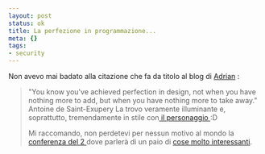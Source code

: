 ```yaml
--- 
layout: post
status: ok
title: La perfezione in programmazione...
meta: {}
tags: 
- security
---
```

Non avevo  mai badato alla citazione che fa da titolo al blog di <a title="il Blog di Adrian Florea" href="http://blogs.ugidotnet.org/adrian">Adrian</a> :</span>
	
> "You know you've achieved perfection in design,  not when you have nothing more to add, but when you have nothing more to take  away." Antoine de Saint-Exupery
La trovo veramente illuminante e, soprattutto,  tremendamente in stile con<a href="http://blogs.ugidotnet.org/adrian/archive/2004/09/24/3159.aspx"> il  personaggio </a> :D </p> <p>Mi raccomando, non perdetevi per nessun motivo al mondo la <a href="http://www.ugidotnet.org/workshops/workshops_detail.aspx?ID=db538c59-1dc2-4d8b-ad95-9f7f8c1e949e">conferenza  del 2 </a>dove parlerà di un paio di <a href="http://blogs.ugidotnet.org/adrian/archive/2004/10/10/4099.aspx">cose molto  interessanti</a>.
